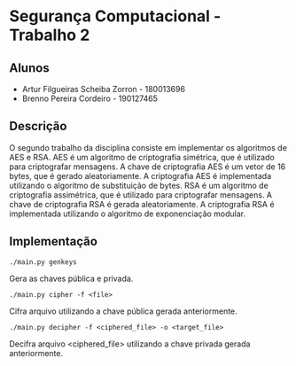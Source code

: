 # Segurança Computacional - Trabalho 2

## Alunos

- Artur Filgueiras Scheiba Zorron - 180013696
- Brenno Pereira Cordeiro - 190127465

## Descrição

O segundo trabalho da disciplina consiste em implementar os algoritmos de AES e RSA. AES é um algoritmo de criptografia simétrica, que é utilizado para criptografar mensagens. A chave de criptografia AES é um vetor de 16 bytes, que é gerado aleatoriamente. A criptografia AES é implementada utilizando o algoritmo de substituição de bytes. RSA é um algoritmo de criptografia assimétrica, que é utilizado para criptografar mensagens. A chave de criptografia RSA é gerada aleatoriamente. A criptografia RSA é implementada utilizando o algoritmo de exponenciação modular.

## Implementação

`./main.py genkeys`

Gera as chaves pública e privada.

`./main.py cipher -f <file>`

Cifra arquivo <file> utilizando a chave pública gerada anteriormente.

`./main.py decipher -f <ciphered_file> -o <target_file>`

Decifra arquivo <ciphered_file> utilizando a chave privada gerada anteriormente.
